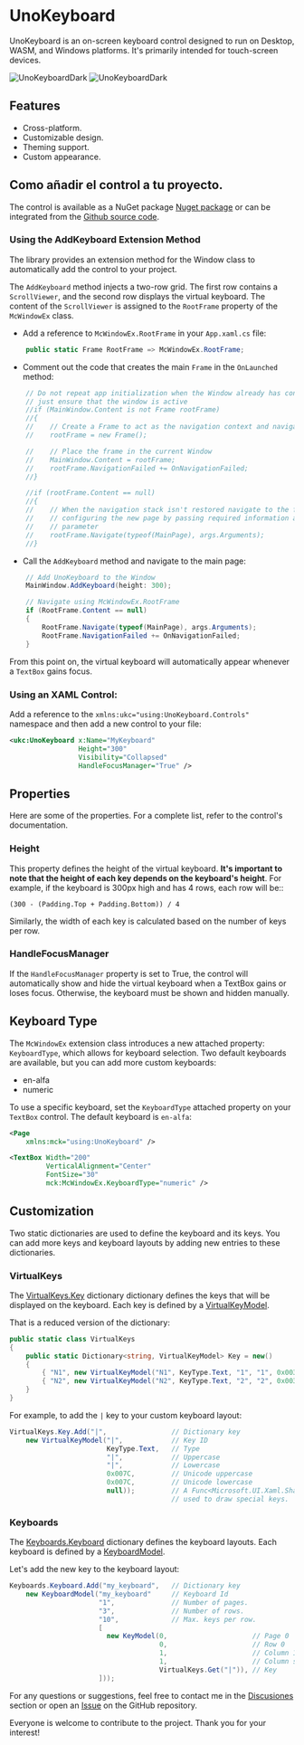 # UnoKeyboard

UnoKeyboard is an on-screen keyboard control designed to run on Desktop, WASM, and Windows platforms. It's primarily intended for touch-screen devices.

![UnoKeyboardDark](https://github.com/mcNets/UnoKeyboard/blob/main/UnoKeyboardLight.jpg) ![UnoKeyboardDark](https://github.com/mcNets/UnoKeyboard/blob/main/UnoKeyboardDark.jpg)

## Features

- Cross-platform.
- Customizable design.
- Theming support.
- Custom appearance.

## Como añadir el control a tu proyecto.

The control is available as a NuGet package [Nuget package](https://www.nuget.org/packages/UnoKeyboard) or can be integrated from the [Github source code](https://github.com/mcNets/UnoKeyboard).

### Using the AddKeyboard Extension Method

The library provides an extension method for the Window class to automatically add the control to your project.

The `AddKeyboard` method injects a two-row grid. The first row contains a `ScrollViewer`, and the second row displays the virtual keyboard. The content of the `ScrollViewer` is assigned to the `RootFrame` property of the `McWindowEx` class.

- Add a reference to `McWindowEx.RootFrame` in your `App.xaml.cs` file:

```csharp
    public static Frame RootFrame => McWindowEx.RootFrame;
```

- Comment out the code that creates the main `Frame` in the `OnLaunched` method:

```csharp
    // Do not repeat app initialization when the Window already has content,
    // just ensure that the window is active
    //if (MainWindow.Content is not Frame rootFrame)
    //{
    //    // Create a Frame to act as the navigation context and navigate to the first page
    //    rootFrame = new Frame();

    //    // Place the frame in the current Window
    //    MainWindow.Content = rootFrame;
    //    rootFrame.NavigationFailed += OnNavigationFailed;
    //}

    //if (rootFrame.Content == null)
    //{
    //    // When the navigation stack isn't restored navigate to the first page,
    //    // configuring the new page by passing required information as a navigation
    //    // parameter
    //    rootFrame.Navigate(typeof(MainPage), args.Arguments);
    //}
```

- Call the `AddKeyboard` method and navigate to the main page:

```csharp
    // Add UnoKeyboard to the Window
    MainWindow.AddKeyboard(height: 300);

    // Navigate using McWindowEx.RootFrame
    if (RootFrame.Content == null)
    {
        RootFrame.Navigate(typeof(MainPage), args.Arguments);
        RootFrame.NavigationFailed += OnNavigationFailed;
    }
```

From this point on, the virtual keyboard will automatically appear whenever a `TextBox` gains focus.

### Using an XAML Control:

Add a reference to the `xmlns:ukc="using:UnoKeyboard.Controls"` namespace and then add a new control to your file:

```xml
<ukc:UnoKeyboard x:Name="MyKeyboard"
                 Height="300"
                 Visibility="Collapsed"
                 HandleFocusManager="True" />
```

## Properties

Here are some of the properties. For a complete list, refer to the control's documentation.

### Height

This property defines the height of the virtual keyboard. **It's important to note that the height of each key depends on the keyboard's height**. For example, if the keyboard is 300px high and has 4 rows, each row will be::

```
(300 - (Padding.Top + Padding.Bottom)) / 4
```

Similarly, the width of each key is calculated based on the number of keys per row.

### HandleFocusManager

If the `HandleFocusManager` property is set to True, the control will automatically show and hide the virtual keyboard when a TextBox gains or loses focus. Otherwise, the keyboard must be shown and hidden manually.

## Keyboard Type

The `McWindowEx` extension class introduces a new attached property: `KeyboardType`, which allows for keyboard selection. Two default keyboards are available, but you can add more custom keyboards:

- en-alfa
- numeric

To use a specific keyboard, set the `KeyboardType` attached property on your `TextBox` control. The default keyboard is `en-alfa`:

```xml
<Page 
    xmlns:mck="using:UnoKeyboard" />

<TextBox Width="200"
         VerticalAlignment="Center"
         FontSize="30"
         mck:McWindowEx.KeyboardType="numeric" />
```

## Customization

Two static dictionaries are used to define the keyboard and its keys. You can add more keys and keyboard layouts by adding new entries to these dictionaries.

### VirtualKeys

The [VirtualKeys.Key](https://github.com/mcNets/UnoKeyboard/blob/main/src/UnoKeyboard/VirtualKeys.cs) dictionary dictionary defines the keys that will be displayed on the keyboard. Each key is defined by a [VirtualKeyModel](https://github.com/mcNets/UnoKeyboard/blob/main/src/UnoKeyboard/Models/VirtualKeyModel.cs).

That is a reduced version of the dictionary:

```csharp
public static class VirtualKeys
{
    public static Dictionary<string, VirtualKeyModel> Key = new()
    {
        { "N1", new VirtualKeyModel("N1", KeyType.Text, "1", "1", 0x0031, 0x0031, null) },
        { "N2", new VirtualKeyModel("N2", KeyType.Text, "2", "2", 0x0032, 0x0032, null) },
    }
}
```

For example, to add the `|` key to your custom keyboard layout:

```csharp
VirtualKeys.Key.Add("|",                // Dictionary key
    new VirtualKeyModel("|",            // Key ID
                        KeyType.Text,   // Type
                        "|",            // Uppercase
                        "|",            // Lowercase
                        0x007C,         // Unicode uppercase
                        0x007C,         // Unicode lowercase
                        null));         // A Func<Microsoft.UI.Xaml.Shapes.Path>? that returns a Path
                                        // used to draw special keys.
```

### Keyboards

The [Keyboards.Keyboard](https://github.com/mcNets/UnoKeyboard/blob/main/src/UnoKeyboard/Keyboards.cs) dictionary defines the keyboard layouts. Each keyboard is defined by a [KeyboardModel](https://github.com/mcNets/UnoKeyboard/blob/main/src/UnoKeyboard/Models/KeyboardModel.cs).

Let's add the new key to the keyboard layout:

```csharp
Keyboards.Keyboard.Add("my_keyboard",   // Dictionary key
    new KeyboardModel("my_keyboard"     // Keyboard Id
                      "1",              // Number of pages.
                      "3",              // Number of rows.
                      "10",             // Max. keys per row.
                      [
                        new KeyModel(0,                     // Page 0
                                     0,                     // Row 0
                                     1,                     // Column 1
                                     1,                     // Column span
                                     VirtualKeys.Get("|")), // Key
                      ]));
```
For any questions or suggestions, feel free to contact me in the [Discusiones](https://github.com/mcNets/UnoKeyboard/discussions) section or open an [Issue](https://github.com/mcNets/UnoKeyboard/issues) on the GitHub repository.

Everyone is welcome to contribute to the project. Thank you for your interest!